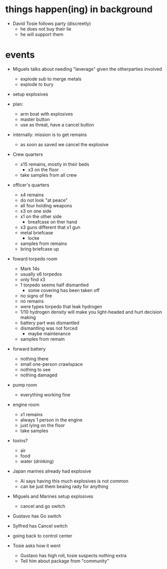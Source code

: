 # things happen(ing) in background

- David Tosie follows party (discreetly)
  - he does not buy their lie
  - he will support them
  

# events

- Miguels talks about needing "leverage" given the otherparties involved

	- explode sub to merge metals
	- explode to bury 
	
- setup explosives

- plan:
  - arm boat with explosives
  - master button
  - use as threat, have a cancel button

- internally: mission is to get remains
	- as soon as saved we cancel the explosive
	
- Crew quarters
	- x15 remains, mostly in their beds
		- x3 on the floor
	- take samples from all crew
	
- officer's quarters
  - x4 remains
  - do not look "at peace"
  - all four holding weapons
  - x3 on one side
  - x1 on the other side
	- breafcase on ther hand
  - x3 guns different that x1 gun
  - metal briefcase
	- locke
  - samples from remains
  - bring briefcase up

- foward torpedo room
  - Mark 14s
  - usually x6 torpedos
  - only find x3
  - 1 torpedo seems half dismantled
	-  some covering has been taken off
  - no signs of fire
  - no remains
  - were types torpedo that leak hydrogen
  - 1/10 hydrogen density will make you light-headed and hurt decision making
  - battery part was dismantled
  - dismantling was not forced
	- maybe maintenance
  - samples from remain

- forward battery 
  - nothing there
  - small one-person crawlspace
  - nothing to see
  - nothing damaged
  
- pump room
  - everything working fine

- engine room
  - x1 remains
  - always 1 person in the engine
  - just lying on the floor
  - take samples

- toxins?
  - air
  - food
  - water (drinking)

- Japan marines already had explosive
  - Ai says having this much explosives is not common 
  - can be just them beaing rady for anything
  
- Miguels and Marines setup explosives
  - cancel and go switch
  
- Gustavo has Go switch

- Sylfred has Cancel switch

- going back to control center

- Tosie asks how it went
  - Gustavo has high roll, tosie suspects nothing extra
  - Tell him about package from "community"
  

